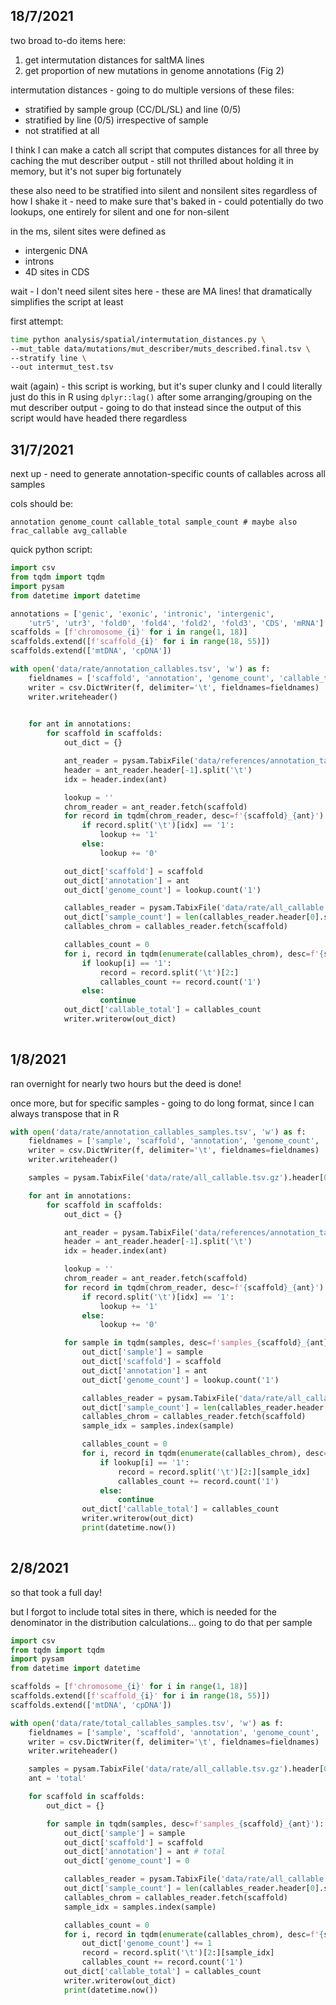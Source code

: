 
## 18/7/2021

two broad to-do items here:

1. get intermutation distances for saltMA lines
2. get proportion of new mutations in genome annotations (Fig 2)

intermutation distances - going to do multiple versions of these files:

- stratified by sample group (CC/DL/SL) and line (0/5)
- stratified by line (0/5) irrespective of sample
- not stratified at all

I think I can make a catch all script that computes distances for all three
by caching the mut describer output - still not thrilled about holding it in
memory, but it's not super big fortunately

these also need to be stratified into silent and nonsilent sites regardless
of how I shake it - need to make sure that's baked in - could potentially
do two lookups, one entirely for silent and one for non-silent

in the ms, silent sites were defined as 

- intergenic DNA
- introns
- 4D sites in CDS

wait - I don't need silent sites here - these are MA lines! that dramatically
simplifies the script at least

first attempt:

```bash
time python analysis/spatial/intermutation_distances.py \
--mut_table data/mutations/mut_describer/muts_described.final.tsv \
--stratify line \
--out intermut_test.tsv
```

wait (again) - this script is working, but it's super clunky
and I could literally just do this in R using `dplyr::lag()` 
after some arranging/grouping on the mut describer output - going
to do that instead since the output of this script would have headed 
there regardless

## 31/7/2021

next up - need to generate annotation-specific counts of callables
across all samples

cols should be:

```
annotation genome_count callable_total sample_count # maybe also frac_callable avg_callable
```

quick python script:

```python
import csv
from tqdm import tqdm
import pysam
from datetime import datetime

annotations = ['genic', 'exonic', 'intronic', 'intergenic', 
    'utr5', 'utr3', 'fold0', 'fold4', 'fold2', 'fold3', 'CDS', 'mRNA']
scaffolds = [f'chromosome_{i}' for i in range(1, 18)]
scaffolds.extend([f'scaffold_{i}' for i in range(18, 55)])
scaffolds.extend(['mtDNA', 'cpDNA'])

with open('data/rate/annotation_callables.tsv', 'w') as f:
    fieldnames = ['scaffold', 'annotation', 'genome_count', 'callable_total', 'sample_count']
    writer = csv.DictWriter(f, delimiter='\t', fieldnames=fieldnames)
    writer.writeheader()
    

    for ant in annotations:
        for scaffold in scaffolds:
            out_dict = {}

            ant_reader = pysam.TabixFile('data/references/annotation_table.txt.gz')
            header = ant_reader.header[-1].split('\t')
            idx = header.index(ant)

            lookup = ''
            chrom_reader = ant_reader.fetch(scaffold)
            for record in tqdm(chrom_reader, desc=f'{scaffold}_{ant}'):
                if record.split('\t')[idx] == '1':
                    lookup += '1'
                else:
                    lookup += '0'

            out_dict['scaffold'] = scaffold
            out_dict['annotation'] = ant
            out_dict['genome_count'] = lookup.count('1')

            callables_reader = pysam.TabixFile('data/rate/all_callable.tsv.gz')
            out_dict['sample_count'] = len(callables_reader.header[0].split('\t')) - 2 # ignore chrom/pos cols
            callables_chrom = callables_reader.fetch(scaffold)

            callables_count = 0
            for i, record in tqdm(enumerate(callables_chrom), desc=f'{scaffold}_{ant}_callables'):
                if lookup[i] == '1':
                    record = record.split('\t')[2:]
                    callables_count += record.count('1')
                else:
                    continue
            out_dict['callable_total'] = callables_count
            writer.writerow(out_dict)
                
```

## 1/8/2021

ran overnight for nearly two hours but the deed is done! 

once more, but for specific samples - going to do long format, since I can
always transpose that in R 

```python
with open('data/rate/annotation_callables_samples.tsv', 'w') as f:
    fieldnames = ['sample', 'scaffold', 'annotation', 'genome_count', 'callable_total', 'sample_count']
    writer = csv.DictWriter(f, delimiter='\t', fieldnames=fieldnames)
    writer.writeheader()

    samples = pysam.TabixFile('data/rate/all_callable.tsv.gz').header[0].split('\t')[2:]

    for ant in annotations:
        for scaffold in scaffolds:
            out_dict = {}

            ant_reader = pysam.TabixFile('data/references/annotation_table.txt.gz')
            header = ant_reader.header[-1].split('\t')
            idx = header.index(ant)

            lookup = ''
            chrom_reader = ant_reader.fetch(scaffold)
            for record in tqdm(chrom_reader, desc=f'{scaffold}_{ant}'):
                if record.split('\t')[idx] == '1':
                    lookup += '1'
                else:
                    lookup += '0'

            for sample in tqdm(samples, desc=f'samples_{scaffold}_{ant}'):
                out_dict['sample'] = sample
                out_dict['scaffold'] = scaffold
                out_dict['annotation'] = ant
                out_dict['genome_count'] = lookup.count('1')

                callables_reader = pysam.TabixFile('data/rate/all_callable.tsv.gz')
                out_dict['sample_count'] = len(callables_reader.header[0].split('\t')) - 2 # ignore chrom/pos cols
                callables_chrom = callables_reader.fetch(scaffold)
                sample_idx = samples.index(sample)

                callables_count = 0
                for i, record in tqdm(enumerate(callables_chrom), desc=f'{scaffold}_{ant}_callables'):
                    if lookup[i] == '1':
                        record = record.split('\t')[2:][sample_idx]
                        callables_count += record.count('1')
                    else:
                        continue
                out_dict['callable_total'] = callables_count
                writer.writerow(out_dict)
                print(datetime.now())
                    
```

## 2/8/2021

so that took a full day! 

but I forgot to include total sites in there, which is needed for the
denominator in the distribution calculations... going to do that
per sample

```python
import csv
from tqdm import tqdm
import pysam
from datetime import datetime

scaffolds = [f'chromosome_{i}' for i in range(1, 18)]
scaffolds.extend([f'scaffold_{i}' for i in range(18, 55)])
scaffolds.extend(['mtDNA', 'cpDNA'])

with open('data/rate/total_callables_samples.tsv', 'w') as f:
    fieldnames = ['sample', 'scaffold', 'annotation', 'genome_count', 'callable_total', 'sample_count']
    writer = csv.DictWriter(f, delimiter='\t', fieldnames=fieldnames)
    writer.writeheader()

    samples = pysam.TabixFile('data/rate/all_callable.tsv.gz').header[0].split('\t')[2:]
    ant = 'total'

    for scaffold in scaffolds:
        out_dict = {}

        for sample in tqdm(samples, desc=f'samples_{scaffold}_{ant}'):
            out_dict['sample'] = sample
            out_dict['scaffold'] = scaffold
            out_dict['annotation'] = ant # total
            out_dict['genome_count'] = 0

            callables_reader = pysam.TabixFile('data/rate/all_callable.tsv.gz')
            out_dict['sample_count'] = len(callables_reader.header[0].split('\t')) - 2 # ignore chrom/pos cols
            callables_chrom = callables_reader.fetch(scaffold)
            sample_idx = samples.index(sample)

            callables_count = 0
            for i, record in tqdm(enumerate(callables_chrom), desc=f'{scaffold}_{ant}_callables'):
                out_dict['genome_count'] += 1
                record = record.split('\t')[2:][sample_idx]
                callables_count += record.count('1')
            out_dict['callable_total'] = callables_count
            writer.writerow(out_dict)
            print(datetime.now())
```
                
